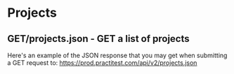 # Projects

## GET/projects.json - GET a list of projects

Here's an example  of the JSON response that you may get when submitting a GET request to: https://prod.practitest.com/api/v2/projects.json

